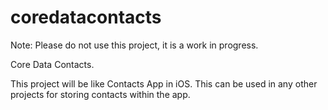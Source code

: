 coredatacontacts
================

Note: Please do not use this project, it is a work in progress.

Core Data Contacts.

This project will be like Contacts App in iOS. This can be used in any other projects for storing contacts within the app.
